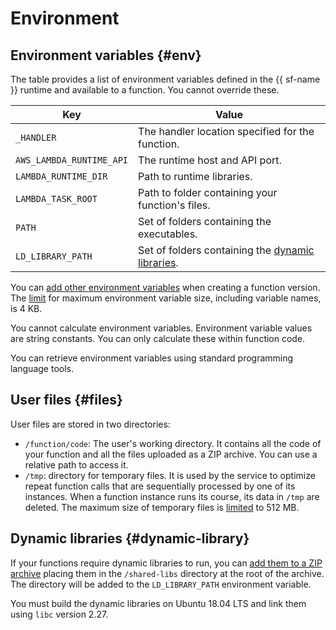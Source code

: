 # Environment

## Environment variables {#env}

The table provides a list of environment variables defined in the {{ sf-name }} runtime and available to a function. You cannot override these.

| Key | Value |
---- | ----
| `_HANDLER` | The handler location specified for the function. |
| `AWS_LAMBDA_RUNTIME_API` | The runtime host and API port. |
| `LAMBDA_RUNTIME_DIR` | Path to runtime libraries. |
| `LAMBDA_TASK_ROOT` | Path to folder containing your function's files. |
| `PATH` | Set of folders containing the executables. |
| `LD_LIBRARY_PATH` | Set of folders containing the [dynamic libraries](#dynamic-library). |

You can [add other environment variables](../../operations/function/environment-variables-add.md) when creating a function version. The [limit](../limits.md#functions-limits) for maximum environment variable size, including variable names, is 4 KB.

You cannot calculate environment variables. Environment variable values are string constants. You can only calculate these within function code.

You can retrieve environment variables using standard programming language tools.

## User files {#files}

User files are stored in two directories:

* `/function/code`: The user's working directory. It contains all the code of your function and all the files uploaded as a ZIP archive. You can use a relative path to access it.
* `/tmp`: directory for temporary files. It is used by the service to optimize repeat function calls that are sequentially processed by one of its instances. When a function instance runs its course, its data in `/tmp` are deleted. The maximum size of temporary files is [limited](../limits.md#functions-limits) to 512 MB.

## Dynamic libraries {#dynamic-library}

If your functions require dynamic libraries to run, you can [add them to a ZIP archive](../function.md#upload) placing them in the `/shared-libs` directory at the root of the archive. The directory will be added to the `LD_LIBRARY_PATH` environment variable.


You must build the dynamic libraries on Ubuntu 18.04 LTS and link them using `libc` version 2.27.
